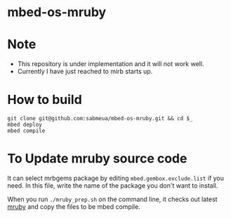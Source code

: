 # mbed-os-mruby

# Note

* This repository is under implementation and it will not work well.
* Currently I have just reached to mirb starts up.

# How to build

```
git clone git@github.com:sabmeua/mbed-os-mruby.git && cd $_
mbed deploy
mbed compile
```

# To Update mruby source code

It can select mrbgems package by editing `mbed.gembox.exclude.list` if you need. In this file, write the name of the package you don't want to install.

When you run `./mruby_prep.sh` on the command line, it checks out latest [mruby](https://github.com/mruby/mruby) and copy the files to be mbed compile.

